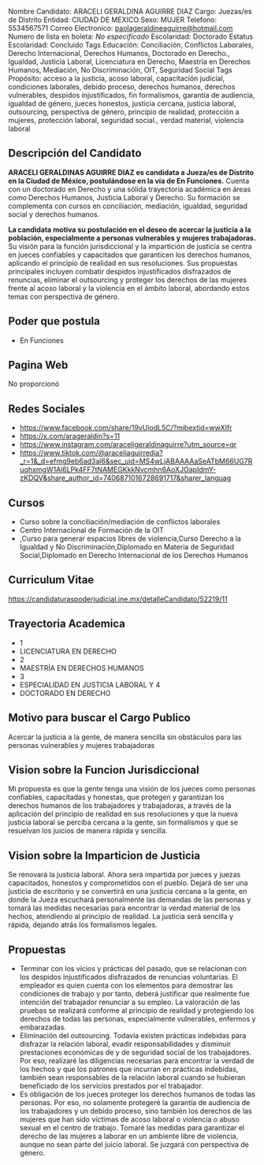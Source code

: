 Nombre Candidato: ARACELI GERALDINA AGUIRRE DIAZ
Cargo: Juezas/es de Distrito
Entidad: CIUDAD DE MEXICO
Sexo: MUJER
Telefono: 5534567571
Correo Electronico: paolageraldineaguirre@hotmail.com
Numero de lista en boleta: *No especificado*
Escolaridad: Doctorado
Estatus Escolaridad: Concluido
Tags Educación: Conciliación, Conflictos Laborales, Derecho Internacional, Derechos Humanos, Doctorado en Derecho., Igualdad, Justicia Laboral, Licenciatura en Derecho, Maestría en Derechos Humanos, Mediación, No Discriminación, OIT, Seguridad Social
Tags Propósito: acceso a la justicia, acoso laboral, capacitación judicial, condiciones laborales, debido proceso, derechos humanos, derechos vulnerables, despidos injustificados, fin formalismos, garantía de audiencia, igualdad de género, jueces honestos, justicia cercana, justicia laboral, outsourcing, perspectiva de género, principio de realidad, protección a mujeres, protección laboral, seguridad social., verdad material, violencia laboral


## Descripción del Candidato 

**ARACELI GERALDINAS AGUIRRE DIAZ es candidata a Jueza/es de Distrito en la Ciudad de México, postulándose en la vía de En Funciones.** Cuenta con un doctorado en Derecho y una sólida trayectoria académica en áreas como Derechos Humanos, Justicia Laboral y Derecho. Su formación se complementa con cursos en conciliación, mediación, igualdad, seguridad social y derechos humanos.

**La candidata motiva su postulación en el deseo de acercar la justicia a la población, especialmente a personas vulnerables y mujeres trabajadoras.** Su visión para la función jurisdiccional y la impartición de justicia se centra en jueces confiables y capacitados que garanticen los derechos humanos, aplicando el principio de realidad en sus resoluciones. Sus propuestas principales incluyen combatir despidos injustificados disfrazados de renuncias, eliminar el outsourcing y proteger los derechos de las mujeres frente al acoso laboral y la violencia en el ámbito laboral, abordando estos temas con perspectiva de género.


## Poder que postula

- En Funciones


## Pagina Web

No proporcionó


## Redes Sociales

- https://www.facebook.com/share/19vUiodL5C/?mibextid=wwXIfr
- https://x.com/arageraldin?s=11
- https://www.instagram.com/araceligeraldinaguirre?utm_source=qr
- https://www.tiktok.com/@araceliaguirredia?_r=1&_d=efmg9eb6ad3al6&sec_uid=MS4wLjABAAAAaSeATbM66UG7RuqhxmgW1Al6LPk4FF7tNAMEGKkkNvcmhn6AoXJOapIdmY-zKDQV&share_author_id=7406871016728691717&sharer_languag


## Cursos

- Curso sobre la conciliación/mediación de conflictos laborales
- Centro Internacional de Formación de la OIT
- ,Curso para generar espacios libres de violencia,Curso Derecho a la Igualdad y No Discriminación,Diplomado en Materia de Seguridad Social,Diplomado en Derecho Internacional de los Derechos Humanos


## Curriculum Vitae

https://candidaturaspoderjudicial.ine.mx/detalleCandidato/52219/11


## Trayectoria Academica

- 1
- LICENCIATURA EN DERECHO
- 2
- MAESTRÍA EN DERECHOS HUMANOS
- 3
- ESPECIALIDAD EN JUSTICIA LABORAL Y 4
- DOCTORADO EN DERECHO


## Motivo para buscar el Cargo Publico

Acercar la justicia a la gente, de manera sencilla sin obstáculos para las personas vulnerables y mujeres trabajadoras


## Vision sobre la Funcion Jurisdiccional

Mi propuesta es que la gente tenga una visión de los jueces como personas confiables, capacitadas y honestas, que protegen y garantizan los derechos humanos de los trabajadores y trabajadoras, a través de la aplicación del principio de realidad en sus resoluciones y que la nueva justicia laboral se perciba cercana a la gente, sin formalismos y que se resuelvan los juicios de manera rápida y sencilla.


## Vision sobre la Imparticion de Justicia

Se renovará la justicia laboral. Ahora será impartida por jueces y juezas capacitados, honestos y comprometidos con el pueblo. Dejará de ser una justicia de escritorio y se convertirá en una justicia cercana a la gente, en donde la Jueza escuchará personalmente las demandas de las personas y tomará las medidas necesarias para encontrar la verdad material de los hechos, atendiendo al principio de realidad. La justicia será sencilla y rápida, dejando atrás los formalismos legales.


## Propuestas

- Terminar con los vicios y prácticas del pasado, que se relacionan con los despidos injustificados disfrazados de renuncias voluntarias. El empleador es quien cuenta con los elementos para demostrar las condiciones de trabajo y por tanto, deberá justificar que realmente fue intención del trabajador renunciar a su empleo. La valoración de las pruebas se realizará conforme al principio de realidad y protegiendo los derechos de todas las personas, especialmente vulnerables, enfermos y embarazadas.
- Eliminación del outsourcing. Todavía existen prácticas indebidas para disfrazar la relación laboral, evadir responsabilidades y disminuir prestaciones económicas  de  y de seguridad social de los trabajadores. Por eso, realizaré las diligencias necesarias para encontrar la verdad de los hechos y que los patrones que incurran en prácticas indebidas, también sean responsables de la relación laboral cuando se hubieran beneficiado de los servicios prestados por el trabajador.
- Es obligación de los jueces proteger los derechos humanos de todas las personas. Por eso, no solamente protegeré la garantía de audiencia de los trabajadores y un debido proceso, sino también los derechos de las mujeres que han sido víctimas de acoso laboral o violencia o abuso sexual en el centro de trabajo. Tomaré las medidas para garantizar el derecho de las mujeres a laborar en un ambiente libre de violencia, aunque no sean parte del juicio laboral. Se juzgará con perspectiva de género.

